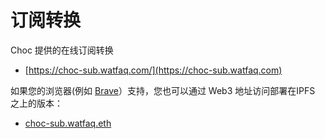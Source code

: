 # 订阅转换

Choc 提供的在线订阅转换

* [https://choc-sub.watfaq.com/](https://choc-sub.watfaq.com)

如果您的浏览器(例如 [Brave](https://brave.com)）支持，您也可以通过 Web3 地址访问部署在IPFS 之上的版本：

* [choc-sub.watfaq.eth](https://choc-sub.watfaq.eth)
